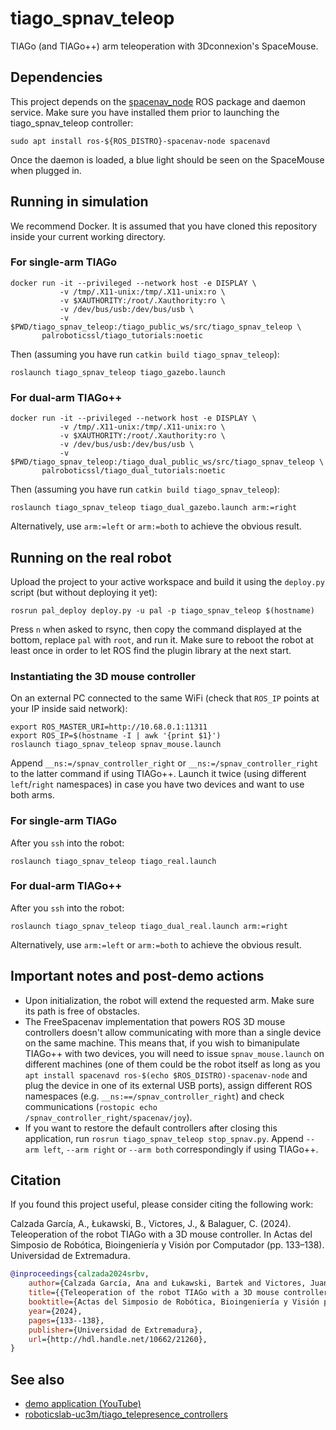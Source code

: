 # tiago_spnav_teleop

TIAGo (and TIAGo++) arm teleoperation with 3Dconnexion's SpaceMouse.

## Dependencies

This project depends on the [spacenav_node](https://wiki.ros.org/spacenav_node) ROS package and daemon service. Make sure you have installed them prior to launching the tiago_spnav_teleop controller:

```
sudo apt install ros-${ROS_DISTRO}-spacenav-node spacenavd
```

Once the daemon is loaded, a blue light should be seen on the SpaceMouse when plugged in.

## Running in simulation

We recommend Docker. It is assumed that you have cloned this repository inside your current working directory.

### For single-arm TIAGo

```
docker run -it --privileged --network host -e DISPLAY \
           -v /tmp/.X11-unix:/tmp/.X11-unix:ro \
           -v $XAUTHORITY:/root/.Xauthority:ro \
           -v /dev/bus/usb:/dev/bus/usb \
           -v $PWD/tiago_spnav_teleop:/tiago_public_ws/src/tiago_spnav_teleop \
       palroboticssl/tiago_tutorials:noetic
```

Then (assuming you have run `catkin build tiago_spnav_teleop`):

```
roslaunch tiago_spnav_teleop tiago_gazebo.launch
```

### For dual-arm TIAGo++

```
docker run -it --privileged --network host -e DISPLAY \
           -v /tmp/.X11-unix:/tmp/.X11-unix:ro \
           -v $XAUTHORITY:/root/.Xauthority:ro \
           -v /dev/bus/usb:/dev/bus/usb \
           -v $PWD/tiago_spnav_teleop:/tiago_dual_public_ws/src/tiago_spnav_teleop \
       palroboticssl/tiago_dual_tutorials:noetic
```

Then (assuming you have run `catkin build tiago_spnav_teleop`):

```
roslaunch tiago_spnav_teleop tiago_dual_gazebo.launch arm:=right
```

Alternatively, use `arm:=left` or `arm:=both` to achieve the obvious result.

## Running on the real robot

Upload the project to your active workspace and build it using the `deploy.py` script (but without deploying it yet):

```
rosrun pal_deploy deploy.py -u pal -p tiago_spnav_teleop $(hostname)
```

Press `n` when asked to rsync, then copy the command displayed at the bottom, replace `pal` with `root`, and run it. Make sure to reboot the robot at least once in order to let ROS find the plugin library at the next start.

### Instantiating the 3D mouse controller

On an external PC connected to the same WiFi (check that `ROS_IP` points at your IP inside said network):

```
export ROS_MASTER_URI=http://10.68.0.1:11311
export ROS_IP=$(hostname -I | awk '{print $1}')
roslaunch tiago_spnav_teleop spnav_mouse.launch
```

Append `__ns:=/spnav_controller_right` or `__ns:=/spnav_controller_right` to the latter command if using TIAGo++. Launch it twice (using different `left`/`right` namespaces) in case you have two devices and want to use both arms.

### For single-arm TIAGo

After you `ssh` into the robot:

```
roslaunch tiago_spnav_teleop tiago_real.launch
```

### For dual-arm TIAGo++

After you `ssh` into the robot:

```
roslaunch tiago_spnav_teleop tiago_dual_real.launch arm:=right
```

Alternatively, use `arm:=left` or `arm:=both` to achieve the obvious result.

## Important notes and post-demo actions

- Upon initialization, the robot will extend the requested arm. Make sure its path is free of obstacles.
- The FreeSpacenav implementation that powers ROS 3D mouse controllers doesn't allow communicating with more than a single device on the same machine. This means that, if you wish to bimanipulate TIAGo++ with two devices, you will need to issue `spnav_mouse.launch` on different machines (one of them could be the robot itself as long as you `apt install spacenavd ros-$(echo $ROS_DISTRO)-spacenav-node` and plug the device in one of its external USB ports), assign different ROS namespaces (e.g. `__ns:==/spnav_controller_right`) and check communications (`rostopic echo /spnav_controller_right/spacenav/joy`).
- If you want to restore the default controllers after closing this application, run `rosrun tiago_spnav_teleop stop_spnav.py`. Append `--arm left`, `--arm right` or `--arm both` correspondingly if using TIAGo++.

## Citation

If you found this project useful, please consider citing the following work:

Calzada García, A., Łukawski, B., Victores, J., & Balaguer, C. (2024). Teleoperation of the robot TIAGo with a 3D mouse controller. In Actas del Simposio de Robótica, Bioingeniería y Visión por Computador (pp. 133–138). Universidad de Extremadura.

```bibtex
@inproceedings{calzada2024srbv,
    author={Calzada García, Ana and Łukawski, Bartek and Victores, Juan G. and Balaguer, Carlos},
    title={{Teleoperation of the robot TIAGo with a 3D mouse controller}},
    booktitle={Actas del Simposio de Robótica, Bioingeniería y Visión por Computador},
    year={2024},
    pages={133--138},
    publisher={Universidad de Extremadura},
    url={http://hdl.handle.net/10662/21260},
}
```

## See also

- [demo application (YouTube)](https://youtu.be/3DYZG5At-Gw)
- [roboticslab-uc3m/tiago_telepresence_controllers](https://github.com/roboticslab-uc3m/tiago_telepresence_controllers)
